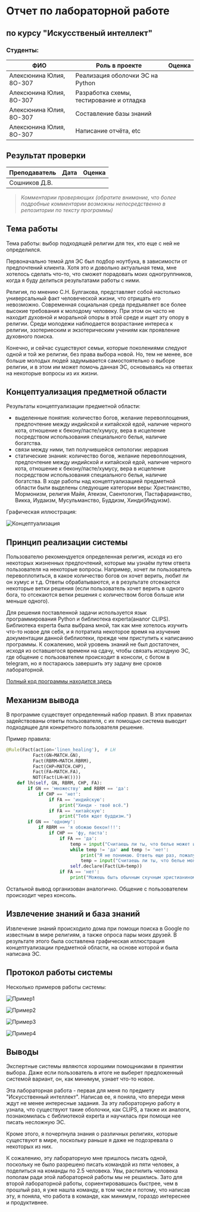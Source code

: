 # Отчет по лабораторной работе
## по курсу "Искусственый интеллект"

### Студенты: 

| ФИО       | Роль в проекте                     | Оценка       |
|-----------|------------------------------------|--------------|
| Алексюнина Юлия, 8О-307 | Реализация оболочки ЭС на Python |          |
| Алексюнина Юлия, 8О-307 | Разработка схемы, тестирование и отладка |       |
| Алексюнина Юлия, 8О-307 | Составление базы знаний |      |
| Алексюнина Юлия, 8О-307 | Написание отчёта, etc |          |

## Результат проверки

| Преподаватель     | Дата         |  Оценка       |
|-------------------|--------------|---------------|
| Сошников Д.В. |              |               |

> *Комментарии проверяющих (обратите внимание, что более подробные комментарии возможны непосредственно в репозитории по тексту программы)*

## Тема работы

Тема работы: выбор подходящей религии для тех, кто еще с ней не определился.


Первоначально темой для ЭС был подбор ноутбука, в зависимости от предпочтений клиента. Хотя это и довольно актуальная тема, мне хотелось сделать что-то, что сможет порадовать моих одногруппников, когда я буду делиться результатами работы с ними. 

Религия, по мнению С.Н. Булгакова, представляет собой настолько универсальный факт человеческой жизни, что отрицать его невозможно.
Современная социальная среда предъявляет все более высокие требования к молодому человеку. При этом он часто не находит духовной и моральной опоры в этой среде и ищет эту опору в религии. Среди молодежи наблюдается возрастание интереса к религии, эзотериеским и экзотерическим учениям как проявление духовного поиска.

Конечно, и сейчас существуют семьи, которые поколениями следуют одной и той же религии, без права выбора новой. Но, тем не менее, все больше молодых людей задумывается самостоятельно о выборе религии, и в этом им может помочь данная ЭС, основываясь на ответах на некоторые вопросы из их жизни.

## Концептуализация предметной области

Результаты концептуализации предметной области:
 - выделенные понятия: количество богов, желание перевоплощения, предпочтение между индийской и китайской едой, наличие черного кота, отношение к бекону/пасте/хумусу, вера в исцеление посредством использования специального белья, наличие богатства. 
 - связи между ними, тип получившейся онтологии: иерархия
 - статические знания: количество богов, желание перевоплощения, предпочтение между индийской и китайской едой, наличие черного кота, отношение к бекону/пасте/хумусу, вера в исцеление посредством использования специального белья, наличие богатства.
В ходе работы над концептуализацией предметной области были выделены следующие категории веры: Христианство, Мормонизм, религия Майя, Атеизм, Саентология, Пастафарианство, Викка, Иудаизм, Мусульманство, Буддизм, Хинди(Индуизм).  


Графическая иллюстрация:

![Концептуализация](religion.png)

## Принцип реализации системы

Пользователю рекомендуется определенная религия, исходя из его некоторых жизненных предпочтений, которые мы узнаём путем ответа пользователя на некоторые вопросы. Например, хочет ли пользователь перевоплотиться, в какое количество богов он хочет верить, любит ли он хумус и т.д. Ответы обрабатываются, и в результате отсекаются некоторые ветки решения (если пользователь хочет верить в одного бога, то отсекаются ветки решения с количеством богов больше или меньше одного).

Для решения поставленной задачи используется язык программирования Python и библиотека experta(аналог CLIPS). Библиотека experta была выбрана мной, так как мне хотелось изучить что-то новое для себя, и я потратила некоторое время на изучение документации данной библиотеки, прежде чем приступить к написанию программы. К сожалению, мой уровень знаний не был достаточен, исходя из оставшегося времени на сдачу, чтобы связать исходную ЭС, где общение с пользователем происходит в консоли, с ботом в telegram, но я постараюсь завершить эту задачу вне сроков лабораторной. 

[Полный код программы находится здесь](https://github.com/MAILabs-Edu-AI/lab-expert-system-meow-code/blob/master/es.py)
## Механизм вывода

В программе существует определенный набор правил. В этих правилах задействованы ответы пользователя, с их помощью система выводит подходящее для конкретного пользователя решение. 

Пример правила:
```python
@Rule(Fact(action='linen_healing'),  # LH
          Fact(GN=MATCH.GN),
          Fact(RBRM=MATCH.RBRM),
          Fact(CHP=MATCH.CHP),
          Fact(FA=MATCH.FA),
          NOT(Fact(LH=W())))
    def lh(self, GN, RBRM, CHP, FA):
        if GN == 'множеству' and RBRM == 'да':
            if CHP == 'нет':
                if FA == 'индийскую':
                    print("Хинди - твоё всё.")
                if FA == 'китайскую':
                    print("Тебя ждет буддизм.")
        if GN == 'одному':
            if RBRM == 'я обожаю бекон!!!':
                if CHP == 'фу, паста':
                    if FA == 'да':
                        temp = input("Считаешь ли ты, что белье может исцелять? (да, нет) ").lower()
                        while temp != 'да' and temp != 'нет':
                            print("Я не понимаю. Ответь еще раз, пожалуйста.")
                            temp = input("Считаешь ли ты, что белье может исцелять? (да, нет) ").lower()
                        self.declare(Fact(LH=temp))
                    if FA == 'нет':
                        print("Можешь быть обычным скучным христианином.")
```
Остальной вывод организован аналогично.
Общение с пользователем происходит через консоль.

## Извлечение знаний и база знаний

Извлечение знаний происходило дома при помощи поиска в Google по известным в мире религиям, а также опроса пары моих друзей.
В результате этого была составлена графическая иллюстрация концептуализации предметной области, на основе которой и была написана ЭС.

## Протокол работы системы

Несколько примеров работы системы:

![Пример1](1.JPG)

![Пример2](2.JPG)

![Пример3](3.JPG)

![Пример4](4.JPG)

## Выводы

Экспертные системы являются хорошими помощниками в принятии выбора. Даже если пользователь в итоге не выберет предложенный системой вариант, он, как минимум, узнает что-то новое. 

Эта лабораторная работа - первая для меня по предмету "Искусственный интеллект". Написав ее, я поняла, что впереди меня ждут не менее интересные задания. За эту лабораторную работу я узнала, что существуют такие оболочки, как CLIPS, а также их аналоги, познакомилась с библиотекой experta и научилась при помощи нее писать несложную ЭС. 

Кроме этого, я почерпнула знания о различных религиях, которые существуют в мире, поскольку раньше я даже не подозревала о некоторых из них.

К сожалению, эту лабораторную мне пришлось писать одной, поскольку не было разрешено писать командой из пяти человек, а поделиться на команды по 2.5 человека. Увы, распилить человека пополам ради этой лабораторной работы мы не решились. 
Зато для второй лабораторной работы, сориентировавшись быстрее, чем в прошлый раз, я уже нашла команду, в том числе и потому, что написав эту, я поняла, что работа в команде, как минимум, гораздо интереснее и продуктивнее.
